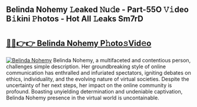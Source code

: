 ## Belinda Nohemy 𝙻eaked 𝙽u𝚍e - Part-55O 𝚅𝚒deo B𝚒kini 𝙿hotos - Hot All 𝙻eaks Sm7rD

# <h2><a href="http://ld3ha8r.urlbe.top/?page=Belinda+Nohemy">🔗🔗👉👉 Belinda Nohemy P𝚑oto𝚜Vid𝚎o</a></h2>

[![Belinda Nohemy](https://i.imgur.com/eBuTRDB.gif)](http://ld3ha8r.urlbe.top/?page=Belinda+Nohemy)
Belinda Nohemy, a multifaceted and contentious person, challenges simple description. Her groundbreaking style of online communication has enthralled and infuriated spectators, igniting debates on ethics, individuality, and the evolving nature of virtual societies. Despite the uncertainty of her next steps, her impact on the online community is profound. Boasting unyielding determination and undeniable captivation, Belinda Nohemy presence in the virtual world is uncontainable.
